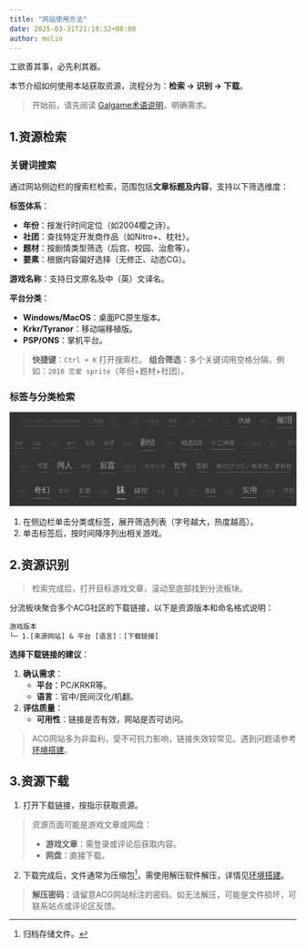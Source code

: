 ```yaml
---
title: "网站使用方法"
date: 2025-03-31T21:10:32+08:00
author: molin
---
```


工欲善其事，必先利其器。

本节介绍如何使用本站获取资源，流程分为：**检索 -> 识别 -> 下载**。

<!--more-->

> 开始前，请先阅读 [Galgame术语说明](/docs/term_explanation/)，明确需求。

## 1.资源检索

### 关键词搜索

通过网站侧边栏的搜索栏检索，范围包括**文章标题及内容**，支持以下筛选维度：

**标签体系**：

- **年份**：按发行时间定位（如2004樱之诗）。
- **社团**：查找特定开发商作品（如Nitro+、枕社）。
- **题材**：按剧情类型筛选（后宫、校园、治愈等）。
- **要素**：根据内容偏好选择（无修正、动态CG）。

**游戏名称**：支持日文原名及中（英）文译名。

**平台分类**：

- **Windows/MacOS**：桌面PC原生版本。
- **Krkr/Tyranor**：移动端移植版。
- **PSP/ONS**：掌机平台。

> **快捷键**：`Ctrl + K` 打开搜索栏。
> **组合筛选**：多个关键词用空格分隔，例如：`2010 恋爱 sprite`（年份+题材+社团）。

### 标签与分类检索

![1743408104](/img/1743408104.avif)

1. 在侧边栏单击分类或标签，展开筛选列表（字号越大，热度越高）。
2. 单击标签后，按时间降序列出相关游戏。

## 2.资源识别

> 检索完成后，打开目标游戏文章，滚动至底部找到分流板块。

分流板块聚合多个ACG社区的下载链接，以下是资源版本和命名格式说明：

```
游戏版本
└─ 1.[来源网站] & 平台 [语言]：[下载链接]
```

**选择下载链接的建议**：

1. **确认需求**：
    - **平台**：PC/KRKR等。
    - **语言**：官中/民间汉化/机翻。
2. **评估质量**：
    - **可用性**：链接是否有效，网站是否可访问。

> ACG网站多为非盈利，受不可抗力影响，链接失效较常见。遇到问题请参考[环境搭建](/docs/set_env/)。

## 3.资源下载

1. 打开下载链接，按指示获取资源。

> 资源页面可能是游戏文章或网盘：
> - **游戏文章**：需登录或评论后获取内容。
> - **网盘**：直接下载。

2. 下载完成后，文件通常为压缩包[^archive]，需使用解压软件解压，详情见[环境搭建](/docs/set_env/)。

> **解压密码**：请留意ACG网站标注的密码。如无法解压，可能是文件损坏，可联系站点或评论区反馈。

[^archive]: 归档存储文件。
